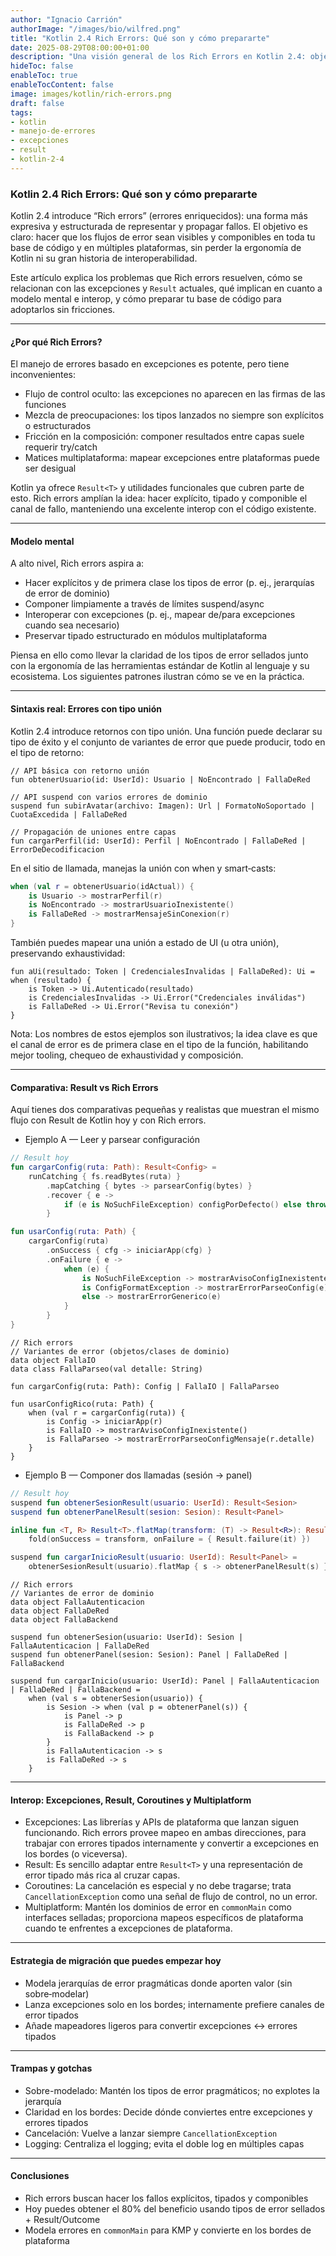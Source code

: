 ```yaml
---
author: "Ignacio Carrión"
authorImage: "/images/bio/wilfred.png"
title: "Kotlin 2.4 Rich Errors: Qué son y cómo prepararte"
date: 2025-08-29T08:00:00+01:00
description: "Una visión general de los Rich Errors en Kotlin 2.4: objetivos, modelo mental, ejemplos, interop con excepciones y Result, y cómo preparar tu base de código desde hoy."
hideToc: false
enableToc: true
enableTocContent: false
image: images/kotlin/rich-errors.png
draft: false
tags: 
- kotlin
- manejo-de-errores
- excepciones
- result
- kotlin-2-4
---
```


### Kotlin 2.4 Rich Errors: Qué son y cómo prepararte

Kotlin 2.4 introduce “Rich errors” (errores enriquecidos): una forma más expresiva y estructurada de representar y propagar fallos. El objetivo es claro: hacer que los flujos de error sean visibles y componibles en toda tu base de código y en múltiples plataformas, sin perder la ergonomía de Kotlin ni su gran historia de interoperabilidad.

Este artículo explica los problemas que Rich errors resuelven, cómo se relacionan con las excepciones y `Result` actuales, qué implican en cuanto a modelo mental e interop, y cómo preparar tu base de código para adoptarlos sin fricciones.

---

#### ¿Por qué Rich Errors?

El manejo de errores basado en excepciones es potente, pero tiene inconvenientes:

- Flujo de control oculto: las excepciones no aparecen en las firmas de las funciones
- Mezcla de preocupaciones: los tipos lanzados no siempre son explícitos o estructurados
- Fricción en la composición: componer resultados entre capas suele requerir try/catch
- Matices multiplataforma: mapear excepciones entre plataformas puede ser desigual

Kotlin ya ofrece `Result<T>` y utilidades funcionales que cubren parte de esto. Rich errors amplían la idea: hacer explícito, tipado y componible el canal de fallo, manteniendo una excelente interop con el código existente.

---

#### Modelo mental

A alto nivel, Rich errors aspira a:

- Hacer explícitos y de primera clase los tipos de error (p. ej., jerarquías de error de dominio)
- Componer limpiamente a través de límites suspend/async
- Interoperar con excepciones (p. ej., mapear de/para excepciones cuando sea necesario)
- Preservar tipado estructurado en módulos multiplataforma

Piensa en ello como llevar la claridad de los tipos de error sellados junto con la ergonomía de las herramientas estándar de Kotlin al lenguaje y su ecosistema. Los siguientes patrones ilustran cómo se ve en la práctica.

---

#### Sintaxis real: Errores con tipo unión

Kotlin 2.4 introduce retornos con tipo unión. Una función puede declarar su tipo de éxito y el conjunto de variantes de error que puede producir, todo en el tipo de retorno:

```text
// API básica con retorno unión
fun obtenerUsuario(id: UserId): Usuario | NoEncontrado | FallaDeRed

// API suspend con varios errores de dominio
suspend fun subirAvatar(archivo: Imagen): Url | FormatoNoSoportado | CuotaExcedida | FallaDeRed

// Propagación de uniones entre capas
fun cargarPerfil(id: UserId): Perfil | NoEncontrado | FallaDeRed | ErrorDeDecodificacion
```

En el sitio de llamada, manejas la unión con when y smart‑casts:

```kotlin
when (val r = obtenerUsuario(idActual)) {
    is Usuario -> mostrarPerfil(r)
    is NoEncontrado -> mostrarUsuarioInexistente()
    is FallaDeRed -> mostrarMensajeSinConexion(r)
}
```

También puedes mapear una unión a estado de UI (u otra unión), preservando exhaustividad:

```text
fun aUi(resultado: Token | CredencialesInvalidas | FallaDeRed): Ui = when (resultado) {
    is Token -> Ui.Autenticado(resultado)
    is CredencialesInvalidas -> Ui.Error("Credenciales inválidas")
    is FallaDeRed -> Ui.Error("Revisa tu conexión")
}
```

Nota: Los nombres de estos ejemplos son ilustrativos; la idea clave es que el canal de error es de primera clase en el tipo de la función, habilitando mejor tooling, chequeo de exhaustividad y composición.

---

#### Comparativa: Result vs Rich Errors

Aquí tienes dos comparativas pequeñas y realistas que muestran el mismo flujo con Result de Kotlin hoy y con Rich errors.

- Ejemplo A — Leer y parsear configuración

```kotlin
// Result hoy
fun cargarConfig(ruta: Path): Result<Config> =
    runCatching { fs.readBytes(ruta) }
        .mapCatching { bytes -> parsearConfig(bytes) }
        .recover { e ->
            if (e is NoSuchFileException) configPorDefecto() else throw e
        }

fun usarConfig(ruta: Path) {
    cargarConfig(ruta)
        .onSuccess { cfg -> iniciarApp(cfg) }
        .onFailure { e ->
            when (e) {
                is NoSuchFileException -> mostrarAvisoConfigInexistente()
                is ConfigFormatException -> mostrarErrorParseoConfig(e)
                else -> mostrarErrorGenerico(e)
            }
        }
}
```

```text
// Rich errors
// Variantes de error (objetos/clases de dominio)
data object FallaIO
data class FallaParseo(val detalle: String)

fun cargarConfig(ruta: Path): Config | FallaIO | FallaParseo

fun usarConfigRico(ruta: Path) {
    when (val r = cargarConfig(ruta)) {
        is Config -> iniciarApp(r)
        is FallaIO -> mostrarAvisoConfigInexistente()
        is FallaParseo -> mostrarErrorParseoConfigMensaje(r.detalle)
    }
}
```

- Ejemplo B — Componer dos llamadas (sesión -> panel)

```kotlin
// Result hoy
suspend fun obtenerSesionResult(usuario: UserId): Result<Sesion>
suspend fun obtenerPanelResult(sesion: Sesion): Result<Panel>

inline fun <T, R> Result<T>.flatMap(transform: (T) -> Result<R>): Result<R> =
    fold(onSuccess = transform, onFailure = { Result.failure(it) })

suspend fun cargarInicioResult(usuario: UserId): Result<Panel> =
    obtenerSesionResult(usuario).flatMap { s -> obtenerPanelResult(s) }
```

```text
// Rich errors
// Variantes de error de dominio
data object FallaAutenticacion
data object FallaDeRed
data object FallaBackend

suspend fun obtenerSesion(usuario: UserId): Sesion | FallaAutenticacion | FallaDeRed
suspend fun obtenerPanel(sesion: Sesion): Panel | FallaDeRed | FallaBackend

suspend fun cargarInicio(usuario: UserId): Panel | FallaAutenticacion | FallaDeRed | FallaBackend =
    when (val s = obtenerSesion(usuario)) {
        is Sesion -> when (val p = obtenerPanel(s)) {
            is Panel -> p
            is FallaDeRed -> p
            is FallaBackend -> p
        }
        is FallaAutenticacion -> s
        is FallaDeRed -> s
    }
```

---

#### Interop: Excepciones, Result, Coroutines y Multiplatform

- Excepciones: Las librerías y APIs de plataforma que lanzan siguen funcionando. Rich errors provee mapeo en ambas direcciones, para trabajar con errores tipados internamente y convertir a excepciones en los bordes (o viceversa).
- Result: Es sencillo adaptar entre `Result<T>` y una representación de error tipado más rica al cruzar capas.
- Coroutines: La cancelación es especial y no debe tragarse; trata `CancellationException` como una señal de flujo de control, no un error.
- Multiplatform: Mantén los dominios de error en `commonMain` como interfaces selladas; proporciona mapeos específicos de plataforma cuando te enfrentes a excepciones de plataforma.

---

#### Estrategia de migración que puedes empezar hoy

- Modela jerarquías de error pragmáticas donde aporten valor (sin sobre‑modelar)
- Lanza excepciones solo en los bordes; internamente prefiere canales de error tipados
- Añade mapeadores ligeros para convertir excepciones <-> errores tipados

---

#### Trampas y gotchas

- Sobre-modelado: Mantén los tipos de error pragmáticos; no explotes la jerarquía
- Claridad en los bordes: Decide dónde conviertes entre excepciones y errores tipados
- Cancelación: Vuelve a lanzar siempre `CancellationException`
- Logging: Centraliza el logging; evita el doble log en múltiples capas

---

#### Conclusiones

- Rich errors buscan hacer los fallos explícitos, tipados y componibles
- Hoy puedes obtener el 80% del beneficio usando tipos de error sellados + Result/Outcome
- Modela errores en `commonMain` para KMP y convierte en los bordes de plataforma
